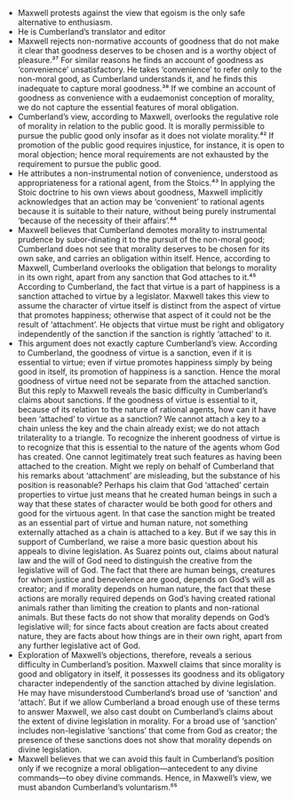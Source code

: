 - Maxwell protests against the view that egoism is the only safe alternative to enthusiasm. 
- He is Cumberland’s translator and editor
- Maxwell rejects non-normative accounts of goodness that do not make it clear that goodness deserves to be chosen and is a worthy object of pleasure.³⁷ For similar reasons he finds an account of goodness as ‘convenience’ unsatisfactory. He takes ‘convenience’ to refer only to the non-moral good, as Cumberland understands it, and he finds this inadequate to capture moral goodness.³⁸ If we combine an account of goodness as convenience with a eudaemonist conception of morality, we do not capture the essential features of moral obligation. 
- Cumberland’s view, according to Maxwell, overlooks the regulative role of morality in relation to the public good. It is morally permissible to pursue the public good only insofar as it does not violate morality.⁴² If promotion of the public good requires injustice, for instance, it is open to moral objection; hence moral requirements are not exhausted by the requirement to pursue the public good.
- He attributes a non-instrumental notion of convenience, understood as appropriateness for a rational agent, from the Stoics.⁴³ In applying the Stoic doctrine to his own views about goodness, Maxwell implicitly acknowledges that an action may be ‘convenient’ to rational agents because it is suitable to their nature, without being purely instrumental ‘because of the necessity of their affairs’.⁴⁴
- Maxwell believes that Cumberland demotes morality to instrumental prudence by subor-dinating it to the pursuit of the non-moral good; Cumberland does not see that morality deserves to be chosen for its own sake, and carries an obligation within itself. Hence, according to Maxwell, Cumberland overlooks the obligation that belongs to morality in its own right, apart from any sanction that God attaches to it.⁴⁵ According to Cumberland, the fact that virtue is a part of happiness is a sanction attached to virtue by a legislator. Maxwell takes this view to assume the character of virtue itself is distinct from the aspect of virtue that promotes happiness; otherwise that aspect of it could not be the result of ‘attachment’.
He objects that virtue must be right and obligatory independently of the sanction if the sanction is rightly ‘attached’ to it. 
- This argument does not exactly capture Cumberland’s view. According to Cumberland, the goodness of virtue is a sanction, even if it is essential to virtue; even if virtue promotes happiness simply by being good in itself, its promotion of happiness is a sanction. Hence the moral goodness of virtue need not be separate from the attached sanction.
But this reply to Maxwell reveals the basic difficulty in Cumberland’s claims about sanctions. If the goodness of virtue is essential to it, because of its relation to the nature of rational agents, how can it have been ‘attached’ to virtue as a sanction? We cannot attach a key to a chain unless the key and the chain already exist; we do not attach trilaterality to a triangle. To recognize the inherent goodness of virtue is to recognize that this is essential to the nature of the agents whom God has created. One cannot legitimately treat such features as having been attached to the creation.
Might we reply on behalf of Cumberland that his remarks about ‘attachment’ are misleading, but the substance of his position is reasonable? Perhaps his claim that God ‘attached’ certain properties to virtue just means that he created human beings in such a way that these states of character would be both good for others and good for the virtuous agent. In that case the sanction might be treated as an essential part of virtue and human nature, not something externally attached as a chain is attached to a key.
But if we say this in support of Cumberland, we raise a more basic question about his appeals to divine legislation. As Suarez points out, claims about natural law and the will of God need to distinguish the creative from the legislative will of God. The fact that there are human beings, creatures for whom justice and benevolence are good, depends on God’s will as creator; and if morality depends on human nature, the fact that these actions are morally required depends on God’s having created rational animals rather than limiting the creation to plants and non-rational animals. But these facts do not show that morality depends on God’s legislative will; for since facts about creation are facts about created nature, they are facts about how things are in their own right, apart from any further legislative act of God.
- Exploration of Maxwell’s objections, therefore, reveals a serious difficulty in Cumberland’s position. Maxwell claims that since morality is good and obligatory in itself, it possesses its goodness and its obligatory character independently of the sanction attached by divine legislation. He may have misunderstood Cumberland’s broad use of ‘sanction’ and ‘attach’. But if we allow Cumberland a broad enough use of these terms to answer Maxwell, we also cast doubt on Cumberland’s claims about the extent of divine legislation in morality. For a broad use of ‘sanction’ includes non-legislative ‘sanctions’ that come from God as creator; the presence of these sanctions does not show that morality depends on divine legislation. 
- Maxwell believes that we can avoid this fault in Cumberland’s position only if we recognize a moral obligation—antecedent to any divine commands—to obey divine commands. Hence, in Maxwell’s view, we must abandon Cumberland’s voluntarism.⁵⁵
